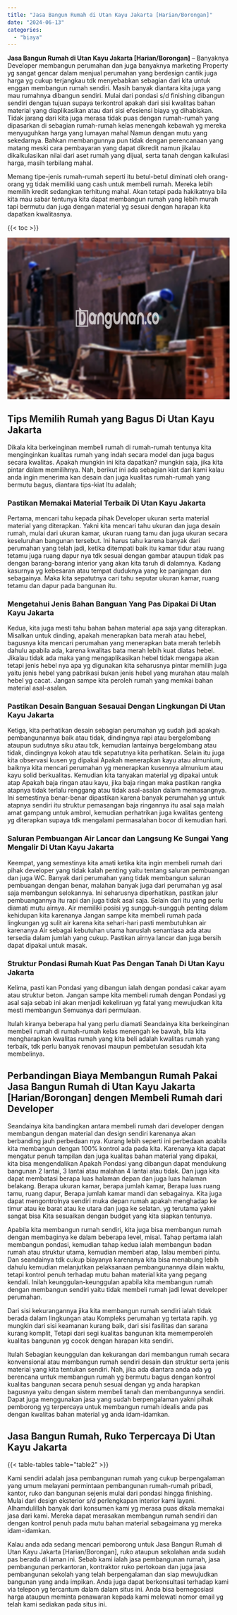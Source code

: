 ```yaml
---
title: "Jasa Bangun Rumah di Utan Kayu Jakarta [Harian/Borongan]"
date: "2024-06-13"
categories: 
  - "biaya"
---
```


**Jasa Bangun Rumah di Utan Kayu Jakarta \[Harian/Borongan\]** – Banyaknya Developer membangun perumahan dan juga banyaknya marketing Property yg sangat gencar dalam menjual perumahan yang berdesign cantik juga harga yg cukup terjangkau tdk menyebabkan sebagian dari kita untuk enggan membangun rumah sendiri. Masih banyak diantara kita juga yang mau rumahnya dibangun sendiri. Mulai dari pondasi s/d finishing dibangun sendiri dengan tujuan supaya terkontrol apakah dari sisi kwalitas bahan material yang diaplikasikan atau dari sisi efesiensi biaya yg dihabiskan. Tidak jarang dari kita juga merasa tidak puas dengan rumah-rumah yang dipasarkan di sebagian rumah-rumah kelas menengah kebawah yg mereka menyuguhkan harga yang lumayan mahal Namun dengan mutu yang sekedarnya. Bahkan membangunnya pun tidak dengan perencanaan yang matang meski cara pembayaran yang dapat dikredit namun jikalau dikalkulasikan nilai dari aset rumah yang dijual, serta tanah dengan kalkulasi harga, masih terbilang mahal.

Memang tipe-jenis rumah-rumah seperti itu betul-betul diminati oleh orang-orang yg tidak memiliki uang cash untuk membeli rumah. Mereka lebih memilih kredit sedangkan terhitung mahal. Akan tetapi pada hakikatnya bila kita mau sabar tentunya kita dapat membangun rumah yang lebih murah tapi bermutu dan juga dengan material yg sesuai dengan harapan kita dapatkan kwalitasnya.

{{< toc >}}

![Jasa Bangun Rumah di Utan Kayu Jakarta [Harian/Borongan]](/images/borong-bangunan-38.png)

## Tips Memilih Rumah yang Bagus Di Utan Kayu Jakarta

Dikala kita berkeinginan membeli rumah di rumah-rumah tentunya kita menginginkan kualitas rumah yang indah secara model dan juga bagus secara kwalitas. Apakah mungkin ini kita dapatkan? mungkin saja, jika kita pintar dalam memilihnya. Nah, berikut ini ada sebagian kiat dari kami kalau anda ingin menerima kan desain dan juga kualitas rumah-rumah yang bermutu bagus, diantara tips-kiat Itu adalah;

### Pastikan Memakai Material Terbaik Di Utan Kayu Jakarta

Pertama, mencari tahu kepada pihak Developer ukuran serta material material yang diterapkan. Yakni kita mencari tahu ukuran dan juga desain rumah, mulai dari ukuran kamar, ukuran ruang tamu dan juga ukuran secara keseluruhan bangunan tersebut. Ini harus tahu karena banyak dari perumahan yang telah jadi, ketika ditempati baik itu kamar tidur atau ruang tetamu juga ruang dapur nya tdk sesuai dengan gambar ataupun tidak pas dengan barang-barang interior yang akan kita taruh di dalamnya. Kadang kasurnya yg kebesaran atau tempat duduknya yang ke panjangan dan sebagainya. Maka kita sepatutnya cari tahu seputar ukuran kamar, ruang tetamu dan dapur pada bangunan itu.

### Mengetahui Jenis Bahan Banguan Yang Pas Dipakai Di Utan Kayu Jakarta

Kedua, kita juga mesti tahu bahan bahan material apa saja yang diterapkan. Misalkan untuk dinding, apakah menerapkan bata merah atau hebel, bagusnya kita mencari perumahan yang menerapkan bata merah terlebih dahulu apabila ada, karena kwalitas bata merah lebih kuat diatas hebel. Jikalau tidak ada maka yang mengaplikasikan hebel tidak mengapa akan tetapi jenis hebel nya apa yg digunakan kita seharusnya pintar memilih juga yaitu jenis hebel yang pabrikasi bukan jenis hebel yang murahan atau malah hebel yg cacat. Jangan sampe kita peroleh rumah yang memkai bahan material asal-asalan.

### Pastikan Desain Banguan Sesauai Dengan Lingkungan Di Utan Kayu Jakarta

Ketiga, kita perhatikan desain sebagian perumahan yg sudah jadi apakah pembangunannya baik atau tidak, dindingnya rapi atau bergelombang ataupun sudutnya siku atau tdk, kemudian lantainya bergelombang atau tidak, dindingnya kokoh atau tdk sepatutnya kita perhatikan. Selain itu juga kita observasi kusen yg dipakai Apakah menerapkan kayu atau almunium, baiknya kita mencari perumahan yg menerapkan kusennya almunium atau kayu solid berkualitas. Kemudian kita tanyakan material yg dipakai untuk atap Apakah baja ringan atau kayu, jika baja ringan maka pastikan rangka atapnya tidak terlalu renggang atau tidak asal-asalan dalam memasangnya. Ini semestinya benar-benar dipastikan karena banyak perumahan yg untuk atapnya sendiri itu struktur pemasangan baja ringannya itu asal saja malah amat gampang untuk ambrol, kemudian perhatrikan juga kwalitas genteng yg diterapkan supaya tdk mengalami permasalahan bocor di kemudian hari.

### Saluran Pembuangan Air Lancar dan Langsung Ke Sungai Yang Mengalir Di Utan Kayu Jakarta

Keempat, yang semestinya kita amati ketika kita ingin membeli rumah dari pihak developer yang tidak kalah penting yaitu tentang saluran pembuangan dan juga WC. Banyak dari perumahan yang tidak membangun saluran pembuangan dengan benar, malahan banyak juga dari perumahan yg asal saja membangun selokannya. Ini seharusnya diperhatikan, pastikan jalur pembuangannya itu rapi dan juga tidak asal saja. Selain dari itu yang perlu diamati mutu airnya. Air memiliki posisi yg sungguh-sungguh penting dalam kehidupan kita karenanya Jangan sampe kita membeli rumah pada lingkungan yg sulit air karena kita sehari-hari pasti membutuhkan air karenanya Air sebagai kebutuhan utama haruslah senantiasa ada atau tersedia dalam jumlah yang cukup. Pastikan airnya lancar dan juga bersih dapat dipakai untuk masak.

### Struktur Pondasi Rumah Kuat Pas Dengan Tanah Di Utan Kayu Jakarta

Kelima, pasti kan Pondasi yang dibangun ialah dengan pondasi cakar ayam atau struktur beton. Jangan sampe kita membeli rumah dengan Pondasi yg asal saja sebab ini akan menjadi kekeliruan yg fatal yang mewujudkan kita mesti membangun Semuanya dari permulaan.

Itulah kiranya beberapa hal yang perlu diamati Seandainya kita berkeinginan membeli rumah di rumah-rumah kelas menengah ke bawah, bila kita mengharapkan kwalitas rumah yang kita beli adalah kwalitas rumah yang terbaik, tdk perlu banyak renovasi maupun pembetulan sesudah kita membelinya.

## Perbandingan Biaya Membangun Rumah Pakai Jasa Bangun Rumah di Utan Kayu Jakarta \[Harian/Borongan\] dengen Membeli Rumah dari Developer

Seandainya kita bandingkan antara membeli rumah dari developer dengan membangun dengan material dan design sendiri karenanya akan berbanding jauh perbedaan nya. Kurang lebih seperti ini perbedaan apabila kita membangun dengan 100% kontrol ada pada kita. Karenanya kita dapat mengatur penuh tampilan dan juga kualitas bahan material yang dipakai, kita bisa mengendalikan Apakah Pondasi yang dibangun dapat mendukung bangunan 2 lantai, 3 lantai atau malahan 4 lantai atau tidak. Dan juga kita dapat membatasi berapa luas halaman depan dan juga luas halaman belakang. Berapa ukuran kamar, berapa jumlah kamar, Berapa luas ruang tamu, ruang dapur, Berapa jumlah kamar mandi dan sebagainya. Kita juga dapat mengontrolnya sendiri muka depan rumah apakah menghadap ke timur atau ke barat atau ke utara dan juga ke selatan. yg terutama yakni sangat bisa Kita sesuaikan dengan budget yang kita siapkan tentunya.

Apabila kita membangun rumah sendiri, kita juga bisa membangun rumah dengan membaginya ke dalam beberapa level, misal. Tahap pertama ialah membangun pondasi, kemudian tahap kedua ialah membangun badan rumah atau struktur utama, kemudian memberi atap, lalau memberi pintu. Dan seandainya tdk cukup biayanya karenanya kita bisa menabung lebih dahulu kemudian melanjutkan pelaksanaan pembangunannya dilain waktu, tetapi kontrol penuh terhadap mutu bahan material kita yang pegang kendali. Inilah keunggulan-keunggulan apabila kita membangun rumah dengan membangun sendiri yaitu tidak membeli rumah jadi lewat developer perumahan.

Dari sisi kekurangannya jika kita membangun rumah sendiri ialah tidak berada dalam lingkungan atau Kompleks perumahan yg tertata rapih. yg mungkin dari sisi keamanan kurang baik, dari sisi fasilitas dan sarana kurang komplit, Tetapi dari segi kualitas bangunan kita mememperoleh kualitas bangunan yg cocok dengan harapan kita sendiri.

Itulah Sebagian keunggulan dan kekurangan dari membangun rumah secara konvensional atau membangun rumah sendiri desain dan struktur serta jenis material yang kita tentukan sendiri. Nah, jika ada diantara anda ada yg berencana untuk membangun rumah yg bermutu bagus dengan kontrol kualitas bangunan secara penuh sesuai dengan yg anda harapkan bagusnya yaitu dengan sistem membeli tanah dan membangunnya sendiri. Dapat juga menggunakan jasa yang sudah berpengalaman yakni pihak pemborong yg terpercaya untuk membangun rumah idealis anda pas dengan kwalitas bahan material yg anda idam-idamkan.

## Jasa Bangun Rumah, Ruko Terpercaya Di Utan Kayu Jakarta

{{< table-tables table="table2" >}}

Kami sendiri adalah jasa pembangunan rumah yang cukup berpengalaman yang umum melayani permintaan pembangunan rumah-rumah pribadi, kantor, ruko dan bangunan sejenis mulai dari pondasi hingga finishing. Mulai dari design eksterior s/d perlengkapan interior kami layani. Alhamdulillah banyak dari konsumen kami yg merasa puas dikala memakai jasa dari kami. Mereka dapat merasakan membangun rumah sendiri dan dengan kontrol penuh pada mutu bahan material sebagaimana yg mereka idam-idamkan.

Kalau anda ada sedang mencari pemborong untuk Jasa Bangun Rumah di Utan Kayu Jakarta \[Harian/Borongan\], ruko ataupun sekolahan anda sudah pas berada di laman ini. Sebab kami ialah jasa pembangunan rumah, jasa pembangunan perkantoran, kontraktor ruko pertokoan dan juga jasa pembangunan sekolah yang telah berpengalaman dan siap mewujudkan bangunan yang anda impikan. Anda juga dapat berkonsultasi terhadap kami via telepon yg tercantum dalam dalam situs ini. Anda bisa bernegosiasi harga ataupun meminta penawaran kepada kami melewati nomor email yg telah kami sediakan pada situs ini.
